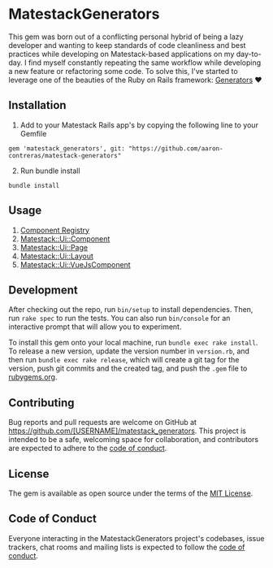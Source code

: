 # MatestackGenerators

This gem was born out of a conflicting personal hybrid of being a lazy developer and wanting to keep standards of code cleanliness and best practices while developing on Matestack-based applications on my day-to-day. I find myself constantly repeating the same workflow while developing a new feature or refactoring some code. To solve this, I've started to leverage one of the beauties of the Ruby on Rails framework: [Generators](https://guides.rubyonrails.org/generators.html) ❤️

## Installation

1. Add to your Matestack Rails app's by copying the following line to your Gemfile

```
gem 'matestack_generators', git: "https://github.com/aaron-contreras/matestack-generators"
```

2. Run bundle install

```
bundle install
```

## Usage

1. [Component Registry](./lib/generators/matestack/registry/USAGE)
2. [Matestack::Ui::Component](./lib/generators/matestack/component/USAGE)
3. [Matestack::Ui::Page](./lib/generators/matestack/page/USAGE)
4. [Matestack::Ui::Layout](./lib/generators/matestack/layout/USAGE)
5. [Matestack::Ui::VueJsComponent](./lib/generators/matestack/vue_js_component/USAGE)

## Development

After checking out the repo, run `bin/setup` to install dependencies. Then, run `rake spec` to run the tests. You can also run `bin/console` for an interactive prompt that will allow you to experiment.

To install this gem onto your local machine, run `bundle exec rake install`. To release a new version, update the version number in `version.rb`, and then run `bundle exec rake release`, which will create a git tag for the version, push git commits and the created tag, and push the `.gem` file to [rubygems.org](https://rubygems.org).

## Contributing

Bug reports and pull requests are welcome on GitHub at https://github.com/[USERNAME]/matestack_generators. This project is intended to be a safe, welcoming space for collaboration, and contributors are expected to adhere to the [code of conduct](https://github.com/[USERNAME]/matestack_generators/blob/main/CODE_OF_CONDUCT.md).

## License

The gem is available as open source under the terms of the [MIT License](https://opensource.org/licenses/MIT).

## Code of Conduct

Everyone interacting in the MatestackGenerators project's codebases, issue trackers, chat rooms and mailing lists is expected to follow the [code of conduct](https://github.com/[USERNAME]/matestack_generators/blob/main/CODE_OF_CONDUCT.md).
